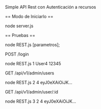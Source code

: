 Simple API Rest con Autenticación a recursos

== Modo de Iniciarlo ==

node server.js

== Pruebas ==

node REST.js [parametros];

POST /login

node REST.js 1 User4 12345

GET /api/v1/admin/users

node REST.js 2 4 eyJ0eXAiOiJK...

GET /api/v1/admin/user/:id

node REST.js 3 2 4 eyJ0eXAiOiJK...
